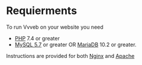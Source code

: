 # Requierments

To run Vvveb on your website you need 

* [PHP](https://www.php.net) 7.4 or greater
* [MySQL 5.7](https://www.mysql.com/) or greater OR [MariaDB](https://mariadb.org/) 10.2 or greater. 

Instructions are provided for both [Nginx](/nginx) and [Apache](/apache)
